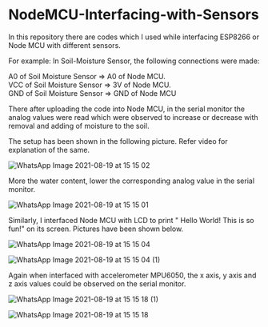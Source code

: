 # NodeMCU-Interfacing-with-Sensors

In this repository there are codes which I used while interfacing ESP8266 or Node MCU with different sensors. 

For example:
In Soil-Moisture Sensor, the following connections were made:

A0 of Soil Moisture Sensor => A0 of Node MCU.       
VCC of Soil Moisture Sensor => 3V of Node MCU.       
GND of Soil Moisture Sensor => GND of Node MCU

There after uploading the code into Node MCU, in the serial monitor the analog values were read which were observed to increase or decrease with removal and adding of moisture to the soil.

The setup has been shown in the following picture. Refer video for explanation of the same.

![WhatsApp Image 2021-08-19 at 15 15 02](https://user-images.githubusercontent.com/80844300/130051472-9f4f0456-1847-405f-add4-ab008a271172.jpeg)

More the water content, lower the corresponding analog value in the serial monitor.

![WhatsApp Image 2021-08-19 at 15 15 01](https://user-images.githubusercontent.com/80844300/130051415-477d7bbf-6fe1-4c0e-bd97-cf4b97cd6f2b.jpeg)


Similarly, I interfaced Node MCU with LCD to print " Hello World! This is so fun!" on its screen. Pictures have been shown below.

![WhatsApp Image 2021-08-19 at 15 15 04](https://user-images.githubusercontent.com/80844300/130051500-d752dd0b-3175-46f7-8945-d8c1c2702cbf.jpeg)

![WhatsApp Image 2021-08-19 at 15 15 04 (1)](https://user-images.githubusercontent.com/80844300/130051527-b7281d1c-487d-47fc-bdb5-889b70a120b0.jpeg)


Again when interfaced with accelerometer MPU6050, the x axis, y axis and z axis values could be observed on the serial monitor. 

![WhatsApp Image 2021-08-19 at 15 15 18 (1)](https://user-images.githubusercontent.com/80844300/130051595-a6fcc9bb-a629-42b7-bf87-e6b32693a169.jpeg)

![WhatsApp Image 2021-08-19 at 15 15 18](https://user-images.githubusercontent.com/80844300/130051564-26adc73c-8828-47c6-b555-d82be690b5a5.jpeg)



